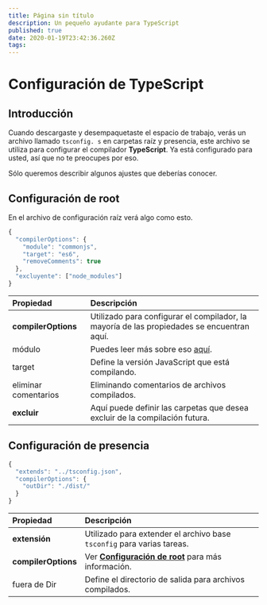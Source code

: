 ```yaml
---
title: Página sin título
description: Un pequeño ayudante para TypeScript
published: true
date: 2020-01-19T23:42:36.260Z
tags:
---
```


# Configuración de TypeScript

## Introducción

Cuando descargaste y desempaquetaste el espacio de trabajo, verás un archivo llamado `tsconfig. s` en carpetas raíz y presencia, este archivo se utiliza para configurar el compilador **TypeScript**. Ya está configurado para usted, así que no te preocupes por eso.

Sólo queremos describir algunos ajustes que deberías conocer.

## Configuración de root

En el archivo de configuración raíz verá algo como esto.

```javascript
{
  "compilerOptions": {
    "module": "commonjs",
    "target": "es6",
    "removeComments": true
  },
  "excluyente": ["node_modules"]
}
```

| Propiedad            | Descripción                                                                                  |
|:-------------------- |:-------------------------------------------------------------------------------------------- |
| **compilerOptions**  | Utilizado para configurar el compilador, la mayoría de las propiedades se encuentran aquí.   |
| módulo               | Puedes leer más sobre eso [aquí](https://www.typescriptlang.org/docs/handbook/modules.html). |
| target               | Define la versión JavaScript que está compilando.                                            |
| eliminar comentarios | Eliminando comentarios de archivos compilados.                                               |
| **excluir**          | Aquí puede definir las carpetas que desea excluir de la compilación futura.                  |

## Configuración de presencia

```javascript
{
  "extends": "../tsconfig.json",
  "compilerOptions": {
    "outDir": "./dist/"
  }
}
```

| Propiedad           | Descripción                                                                                      |
|:------------------- |:------------------------------------------------------------------------------------------------ |
| **extensión**       | Utilizado para extender el archivo base `tsconfig` para varias tareas.                           |
| **compilerOptions** | Ver [**Configuración de root**](/dev/presence/tsconfig#root-configuration) para más información. |
| fuera de Dir        | Define el directorio de salida para archivos compilados.                                         |